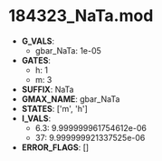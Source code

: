 # 184323_NaTa.mod

- **G_VALS**:
  - gbar_NaTa: 1e-05
- **GATES**:
  - h: 1
  - m: 3
- **SUFFIX**: NaTa
- **GMAX_NAME**: gbar_NaTa
- **STATES**: ['m', 'h']
- **I_VALS**:
  - 6.3: 9.999999961754612e-06
  - 37: 9.999999921337525e-06
- **ERROR_FLAGS**: []
